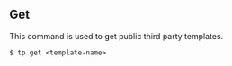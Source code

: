 ## Get

This command is used to get public third party templates.

```command
$ tp get <template-name>
```